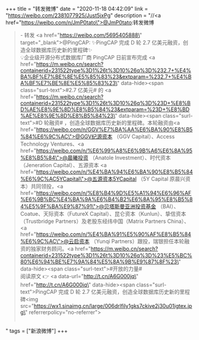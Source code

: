 +++
title = "转发微博"
date = "2020-11-18 04:42:09"
link = "https://weibo.com/2381077925/Just5jxPg"
description = "//<a href=\"https://weibo.com/n/JmP0tato\">@JmP0tato</a>:转发微博<br><blockquote> - 转发 <a href=\"https://weibo.com/5695405888\" target=\"_blank\">@PingCAP</a>: ✨PingCAP 完成 D 轮 2.7 亿美元融资，创造全球数据库历史新的里程碑✨<br>💡企业级开源分布式数据库厂商 PingCAP 日前宣布完成 <a href=\"https://m.weibo.cn/search?containerid=231522type%3D1%26t%3D10%26q%3D%232.7+%E4%BA%BF%E7%BE%8E%E5%85%83%23&extparam=%232.7+%E4%BA%BF%E7%BE%8E%E5%85%83%23\" data-hide><span class=\"surl-text\">#2.7 亿美元#</span></a> 的 <a href=\"https://m.weibo.cn/search?containerid=231522type%3D1%26t%3D10%26q%3D%23D+%E8%BD%AE%E8%9E%8D%E8%B5%84%23&extparam=%23D+%E8%BD%AE%E8%9E%8D%E8%B5%84%23\" data-hide><span class=\"surl-text\">#D 轮融资#</span></a> ，创造全球数据库历史新的里程碑。本轮融资由<a href=\"https://weibo.com/n/GGV%E7%BA%AA%E6%BA%90%E8%B5%84%E6%9C%AC\">@GGV纪源资本</a> （GGV Capital）、Access Technology Ventures、<a href=\"https://weibo.com/n/%E6%99%A8%E6%9B%A6%E6%8A%95%E8%B5%84\">@晨曦投资</a>  （Anatole Investment）、时代资本（Jeneration Capital）、五源资本 <a href=\"https://weibo.com/n/%E4%BA%94%E6%BA%90%E8%B5%84%E6%9C%AC5YCapital\">@五源资本5YCapital</a> （5Y Capital 原晨兴资本）共同领投，<a href=\"https://weibo.com/n/%E8%B4%9D%E5%A1%94%E6%96%AF%E6%9B%BC%E4%BA%9A%E6%B4%B2%E6%8A%95%E8%B5%84%E5%9F%BA%E9%87%91\">@贝塔斯曼亚洲投资基金</a> （BAI）、Coatue、天际资本（FutureX Capital）、昆仑资本（Kunlun）、挚信资本（Trustbridge Partners）及老股东经纬中国（Matrix Partners China）、<a href=\"https://weibo.com/n/%E4%BA%91%E5%90%AF%E8%B5%84%E6%9C%AC\">@云启资本</a> （Yunqi Partners）跟投，瑞银担任本轮融资的独家财务顾问。<a href=\"https://m.weibo.cn/search?containerid=231522type%3D1%26t%3D10%26q%3D%23%E5%BC%80%E6%94%BE%E7%9A%84%E5%8A%9B%E9%87%8F%23\" data-hide><span class=\"surl-text\">#开放的力量#</span></a> <br>阅读原文 👉  <a data-url=\"http://t.cn/A6G000jq\" href=\"http://t.cn/A6G000jq\" data-hide><span class=\"surl-text\">PingCAP 完成 D 轮 2.7 亿美元融资，创造全球数据库历史新的里程碑</span></a><img src=\"https://wx1.sinaimg.cn/large/006drlfily1gks7ckive2j30u01igtex.jpg\" referrerpolicy=\"no-referrer\"><br><br></blockquote>"
tags = ["新浪微博"]
+++
